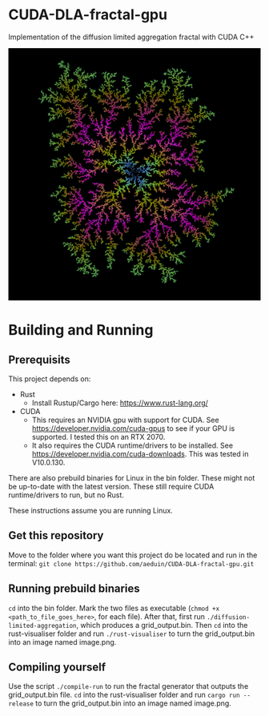 # CUDA-DLA-fractal-gpu
Implementation of the diffusion limited aggregation fractal with CUDA C++

![](./examples/2048x2048-1.png)

# Building and Running
## Prerequisits
This project depends on:
* Rust
  * Install Rustup/Cargo here: https://www.rust-lang.org/
* CUDA
  * This requires an NVIDIA gpu with support for CUDA. See https://developer.nvidia.com/cuda-gpus to see if your GPU is supported. I tested this on an RTX 2070.
  * It also requires the CUDA runtime/drivers to be installed. See https://developer.nvidia.com/cuda-downloads. This was tested in V10.0.130.

There are also prebuild binaries for Linux in the bin folder. These might not be up-to-date with the latest version. These still require CUDA runtime/drivers to run, but no Rust.

These instructions assume you are running Linux.

## Get this repository
Move to the folder where you want this project do be located and run in the terminal:
```git clone https://github.com/aeduin/CUDA-DLA-fractal-gpu.git```

## Running prebuild binaries
`cd` into the bin folder. Mark the two files as executable (`chmod +x <path_to_file_goes_here>`, for each file). After that, first run `./diffusion-limited-aggregation`, which produces a grid_output.bin. Then `cd` into the rust-visualiser folder and run `./rust-visualiser` to turn the grid_output.bin into an image named image.png.

## Compiling yourself
Use the script `./compile-run` to run the fractal generator that outputs the grid_output.bin file. `cd` into the rust-visualiser folder and run `cargo run --release` to turn the grid_output.bin into an image named image.png.